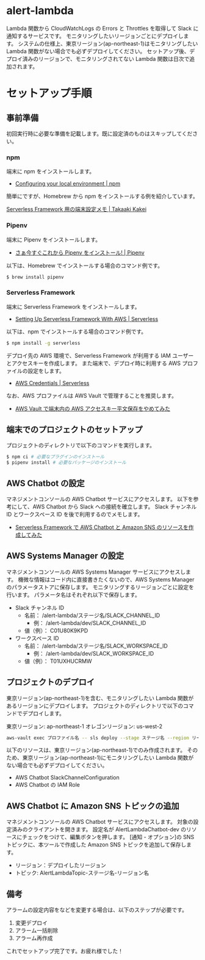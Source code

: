 # alert-lambda

Lambda 関数から CloudWatchLogs の Errors と Throttles を取得して Slack に通知するサービスです。
モニタリングしたいリージョンごとにデプロイします。
システムの仕様上、東京リージョン(ap-northeast-1)はモニタリングしたい Lambda 関数がない場合でも必ずデプロイしてください。
セットアップ後、デプロイ済みのリージョンで、モニタリングされてない Lambda 関数は日次で追加されます。

# セットアップ手順

## 事前準備

初回実行時に必要な準備を記載します。既に設定済のものはスキップしてください。

### npm

端末に npm をインストールします。

- [Configuring your local environment | npm](https://docs.npmjs.com/getting-started/configuring-your-local-environment)

簡単にですが、Homebrew から npm をインストールする例を紹介しています。

[Serverless Framework 用の端末設定メモ | Takaaki Kakei](https://zenn.dev/t_kakei/scraps/8675d5b86ffc4f)

### Pipenv

端末に Pipenv をインストールします。

- [さぁ今すぐこれから Pipenv をインストール! | Pipenv](https://pipenv-ja.readthedocs.io/ja/translate-ja/#install-pipenv-today)

以下は、Homebrew でインストールする場合のコマンド例です。

```bash
$ brew install pipenv
```

### Serverless Framework

端末に Serverless Framework をインストールします。

- [Setting Up Serverless Framework With AWS | Serverless](https://www.serverless.com/framework/docs/getting-started)

以下は、npm でインストールする場合のコマンド例です。

```bash
$ npm install -g serverless
```

デプロイ先の AWS 環境で、Serverless Framework が利用する IAM ユーザーとアクセスキーを作成します。
また端末で、デプロイ時に利用する AWS プロファイルの設定をします。

- [AWS Credentials | Serverless](https://www.serverless.com/framework/docs/providers/aws/guide/credentials)

なお、AWS プロファイルは AWS Vault で管理することを推奨します。

- [AWS Vault で端末内の AWS アクセスキー平文保存をやめてみた](https://dev.classmethod.jp/articles/aws-vault/)


## 端末でのプロジェクトのセットアップ

プロジェクトのディレクトリで以下のコマンドを実行します。

```bash
$ npm ci # 必要なプラグインのインストール
$ pipenv install # 必要なパッケージのインストール
```

## AWS Chatbot の設定

マネジメントコンソールの AWS Chatbot サービスにアクセスします。
以下を参考にして、AWS Chatbot から Slack への接続を確立します。
Slack チャンネル ID とワークスペース ID を後で利用するのでメモします。

- [Serverless Framework で AWS Chatbot と Amazon SNS のリソースを作成してみた](https://dev.classmethod.jp/articles/serverless-framework-resources-chatbot-sns/#toc-4)

## AWS Systems Manager の設定

マネジメントコンソールの AWS Systems Manager サービスにアクセスします。
機微な情報はコード内に直接書きたくないので、AWS Systems Manager のパラメータストアに保存します。
モニタリングするリージョンごとに設定を行います。
パラメータ名はそれぞれ以下で保存します。

- Slack チャンネル ID
    - 名前： /alert-lambda/ステージ名/SLACK_CHANNEL_ID
        - 例： /alert-lambda/dev/SLACK_CHANNEL_ID
    - 値（例）： C01U80K9KPD
- ワークスペース ID
    - 名前： /alert-lambda/ステージ名/SLACK_WORKSPACE_ID
        - 例： /alert-lambda/dev/SLACK_WORKSPACE_ID
    - 値（例）： T01UXHUCRMW


## プロジェクトのデプロイ

東京リージョン(ap-northeast-1)を含む、モニタリングしたい Lambda 関数があるリージョンにデプロイします。
プロジェクトのディレクトリで以下のコマンドでデプロイします。

東京リージョン: ap-northeast-1
オレゴンリージョン: us-west-2

```bash
aws-vault exec プロファイル名 -- sls deploy --stage ステージ名 --region リージョン名
```

以下のリソースは、東京リージョン(ap-northeast-1)でのみ作成されます。
そのため、東京リージョン(ap-northeast-1)にモニタリングしたい Lambda 関数がない場合でも必ずデプロイしてください。

- AWS Chatbot SlackChannelConfiguration
- AWS Chatbot の IAM Role

## AWS Chatbot に Amazon SNS トピックの追加

マネジメントコンソールの AWS Chatbot サービスにアクセスします。
対象の設定済みのクライアントを開きます。
設定名が AlertLambdaChatbot-dev のリソースにチェックをつけて、編集ボタンを押します。
[通知 - オプション]の SNS トピックに、本ツールで作成した Amazon SNS トピックを追加して保存します。

- リージョン：デプロイしたリージョン
- トピック: AlertLambdaTopic-ステージ名-リージョン名

## 備考

アラームの設定内容をなどを変更する場合は、以下のステップが必要です。

1. 変更デプロイ
2. アラーム一括削除
3. アラーム再作成

これでセットアップ完了です。お疲れ様でした！
